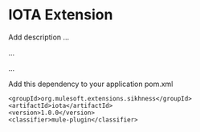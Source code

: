 # IOTA Extension

Add description ...


...


...


Add this dependency to your application pom.xml

```
<groupId>org.mulesoft.extensions.sikhness</groupId>
<artifactId>iota</artifactId>
<version>1.0.0</version>
<classifier>mule-plugin</classifier>
```
